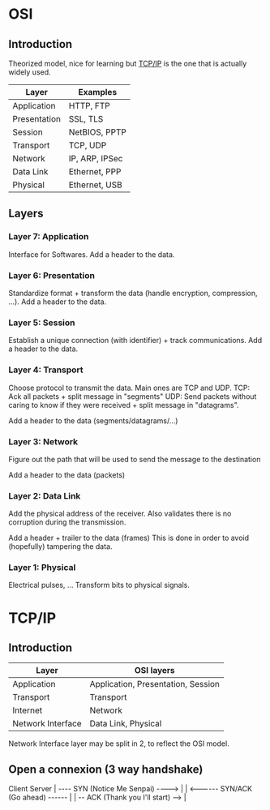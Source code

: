 # OSI
## Introduction
Theorized model, nice for learning but [TCP/IP](#TCP/IP) is the one that is actually widely used.

| Layer        | Examples       |
| ------------ | -------------- |
| Application  | HTTP, FTP      |
| Presentation | SSL, TLS       |
| Session      | NetBIOS, PPTP  |
| Transport    | TCP, UDP       |
| Network      | IP, ARP, IPSec |
| Data Link    | Ethernet, PPP  |
| Physical     | Ethernet, USB  |

## Layers
### Layer 7: Application
Interface for Softwares.
Add a header to the data.

### Layer 6: Presentation
Standardize format + transform the data (handle encryption, compression, ...).
Add a header to the data.

### Layer 5: Session
Establish a unique connection (with identifier) + track communications.
Add a header to the data.

### Layer 4: Transport
Choose protocol to transmit the data. Main ones are TCP and UDP.
TCP: Ack all packets + split message in "segments"
UDP: Send packets without caring to know if they were received + split message in "datagrams".

Add a header to the data (segments/datagrams/...)

### Layer 3: Network
Figure out the path that will be used to send the message to the destination

Add a header to the data (packets)

### Layer 2: Data Link
Add the physical address of the receiver. Also validates there is no corruption during the transmission.

Add a header + trailer to the data (frames)
This is done in order to avoid (hopefully) tampering the data.

### Layer 1: Physical
Electrical pulses, ...
Transform bits to physical signals.

# TCP/IP
## Introduction
| Layer             | OSI layers                              |
| ----------------- | --------------------------------------- |
| Application       | Application, Presentation, Session      |
| Transport         | Transport                               |
| Internet          | Network                                 |
| Network Interface | Data Link, Physical                     |

Network Interface layer may be split in 2, to reflect the OSI model.

## Open a connexion (3 way handshake)
Client                                   Server
   |   ---- SYN (Notice Me Senpai) ---->   |
   |   <------ SYN/ACK (Go ahead) ------   |
   |   -- ACK (Thank you I'll start) -->   |
